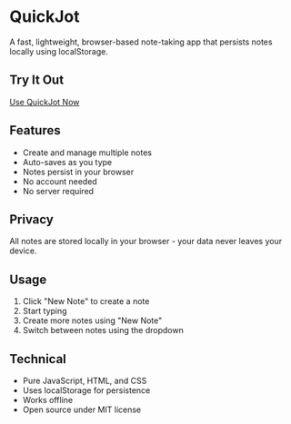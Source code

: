 # QuickJot

A fast, lightweight, browser-based note-taking app that persists notes locally using localStorage.

## Try It Out
[Use QuickJot Now](https://yourusername.github.io/quickjot/) 

## Features
- Create and manage multiple notes
- Auto-saves as you type
- Notes persist in your browser
- No account needed
- No server required

## Privacy
All notes are stored locally in your browser - your data never leaves your device.

## Usage
1. Click "New Note" to create a note
2. Start typing
3. Create more notes using "New Note"
4. Switch between notes using the dropdown

## Technical
- Pure JavaScript, HTML, and CSS
- Uses localStorage for persistence
- Works offline
- Open source under MIT license
